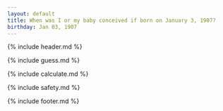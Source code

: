 ```yaml
---
layout: default
title: When was I or my baby conceived if born on January 3, 1907?
birthday: Jan 03, 1907
---
```


{% include header.md %}

{% include guess.md %}

{% include calculate.md %}

{% include safety.md %}

{% include footer.md %}



